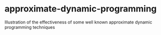 # approximate-dynamic-programming
Illustration of the effectiveness of some well known approximate dynamic programming techniques
